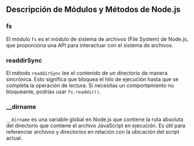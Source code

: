 ## Descripción de Módulos y Métodos de Node.js

### fs
El módulo `fs` es el módulo de sistema de archivos (File System) de Node.js, que proporciona una API para interactuar con el sistema de archivos.

### readdirSync
El método `readdirSync` lee el contenido de un directorio de manera sincrónica. Esto significa que bloquea el hilo de ejecución hasta que se completa la operación de lectura. Si necesitas un comportamiento no bloqueante, podrías usar `fs.readdir()`.

### __dirname
`__dirname` es una variable global en Node.js que contiene la ruta absoluta del directorio que contiene el archivo JavaScript en ejecución. Es útil para referenciar archivos y directorios en relación con la ubicación del script actual.
